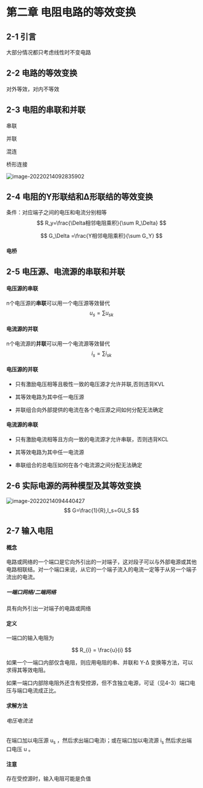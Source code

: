 # 第二章 电阻电路的等效变换

## 2-1 引言

大部分情况都只考虑线性时不变电路

## 2-2 电路的等效变换

对外等效，对内不等效

## 2-3 电阻的串联和并联

串联

并联

混连

桥形连接

![image-20220214092835902](C:\Users\25408\AppData\Roaming\Typora\typora-user-images\image-20220214092835902.png)

## 2-4 电阻的Y形联结和Δ形联结的等效变换

条件：对应端子之间的电压和电流分别相等
$$
R_y=\frac{\Delta相邻电阻乘积}{\sum R_\Delta}
$$

$$
G_\Delta =\frac{Y相邻电阻乘积}{\sum G_Y}
$$



#### 电桥



## 2-5 电压源、电流源的串联和并联

#### 电压源的串联

n个电压源的**串联**可以用一个电压源等效替代
$$
u_{s}=\sum u_{sk}
$$

#### 电流源的并联

n个电流源的**并联**可以用一个电流源等效替代
$$
i_{s}=\sum i_{sk}
$$

#### 电压源的并联

- 只有激励电压相等且极性一致的电压源才允许并联,否则违背KVL

- 其等效电路为其中任一电压源
- 并联组合向外部提供的电流在各个电压源之间如何分配无法确定

#### 电流源的串联

- 只有激励电流相等且方向一致的电流源才允许串联，否则违背KCL

- 其等效电路为其中任一电流源
- 串联组合的总电压如何在各个电流源之间分配无法确定

## 2-6 实际电源的两种模型及其等效变换

![image-20220214094440427](C:\Users\25408\AppData\Roaming\Typora\typora-user-images\image-20220214094440427.png)
$$
G=\frac{1}{R},I_s=GU_S
$$


## 2-7 输入电阻

#### 概念

电路或网络的一个端口是它向外引出的一对端子，这对段子可以与外部电源或其他电路相联结。对一个端口来说，从它的一个端子流入的电流一定等于从另一个端子流出的电流。

##### 一端口网络/二端网络

具有向外引出一对端子的电路或网络

#### 定义

一端口的输入电阻为

$$
R_{i} = \frac{u}{i}
$$

如果一个一端口内部仅含电阻，则应用电阻的串、并联和 Y-Δ 变换等方法，可以求得其等效电阻。

如果一端口内部除电阻外还含有受控源，但不含独立电源，可证（见4-3）端口电压与端口电流成正比。

#### 求解方法

###### 电压电流法

在端口加以电压源 u<sub>s</sub> ，然后求出端口电流i；或在端口加以电流源 i<sub>s</sub> 然后求出端口电压 u 。

#### 注意

存在受控源时，输入电阻可能是负值


